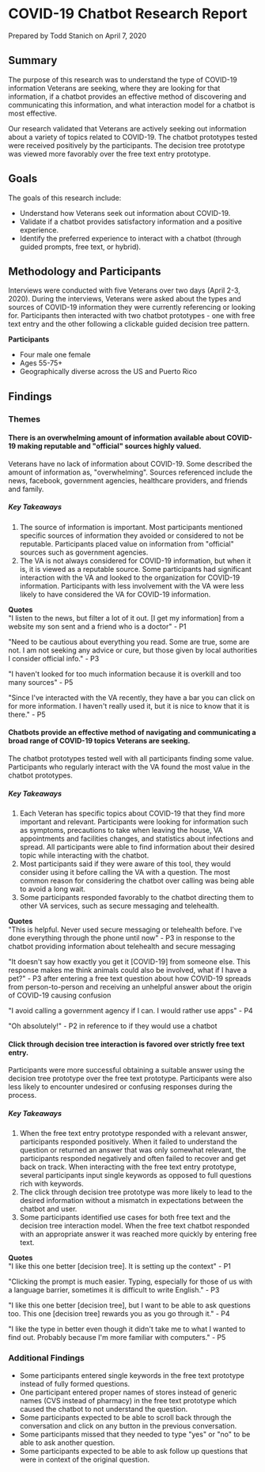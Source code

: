 # COVID-19 Chatbot Research Report

Prepared by Todd Stanich on April 7, 2020

## Summary
The purpose of this research was to understand the type of COVID-19 information Veterans are seeking, where they are looking for that information, if a chatbot provides an effective method of discovering and communicating this information, and what interaction model for a chatbot is most effective.

Our research validated that Veterans are actively seeking out information about a variety of topics related to COVID-19. The chatbot prototypes tested were received positively by the participants. The decision tree prototype was viewed more favorably over the free text entry prototype.

## Goals
The goals of this research include:  
- Understand how Veterans seek out information about COVID-19.
- Validate if a chatbot provides satisfactory information and a positive experience.
- Identify the preferred experience to interact with a chatbot (through guided prompts, free text, or hybrid).

## Methodology and Participants

Interviews were conducted with five Veterans over two days (April 2-3, 2020). During the interviews, Veterans were asked about the types and sources of COVID-19 information they were currently referencing or looking for. Participants then interacted with two chatbot prototypes - one with free text entry and the other following a clickable guided decision tree pattern.

**Participants**
- Four male one female
- Ages 55-75+
- Geographically diverse across the US and Puerto Rico

## Findings

### Themes

#### There is an overwhelming amount of information available about COVID-19 making reputable and "official" sources highly valued.
Veterans have no lack of information about COVID-19. Some described the amount of information as, "overwhelming". Sources referenced include the news, facebook, government agencies, healthcare providers, and friends and family.
##### Key Takeaways
1. The source of information is important. Most participants mentioned specific sources of information they avoided or considered to not be reputable. Participants placed value on information from "official" sources such as government agencies.
2. The VA is not always considered for COVID-19 information, but when it is, it is viewed as a reputable source. Some participants had significant interaction with the VA and looked to the organization for COVID-19 information. Participants with less involvement with the VA were less likely to have considered the VA for COVID-19 information.

**Quotes**  
"I listen to the news, but filter a lot of it out. [I get my information] from a website my son sent and a friend who is a doctor" - P1

"Need to be cautious about everything you read. Some are true, some are not. I am not seeking any advice or cure, but those given by local authorities I consider official info." - P3

"I haven't looked for too much information because it is overkill and too many sources" - P5

"Since I've interacted with the VA recently, they have a bar you can click on for more information. I haven't really used it, but it is nice to know that it is there." - P5


#### Chatbots provide an effective method of navigating and communicating a broad range of COVID-19 topics Veterans are seeking.

The chatbot prototypes tested well with all participants finding some value. Participants who regularly interact with the VA found the most value in the chatbot prototypes.

##### Key Takeaways
1. Each Veteran has specific topics about COVID-19 that they find more important and relevant. Participants were looking for information such as symptoms, precautions to take when leaving the house, VA appointments and facilities changes, and statistics about infections and spread. All participants were able to find information about their desired topic while interacting with the chatbot.
2. Most participants said if they were aware of this tool, they would consider using it before calling the VA with a question. The most common reason for considering the chatbot over calling was being able to avoid a long wait.
3. Some participants responded favorably to the chatbot directing them to other VA services, such as secure messaging and telehealth.

**Quotes**  
"This is helpful. Never used secure messaging or telehealth before. I've done everything through the phone until now" - P3 in response to the chatbot providing information about telehealth and secure messaging

"It doesn't say how exactly you get it [COVID-19] from someone else. This response makes me think animals could also be involved, what if I have a pet?" - P3 after entering a free text question about how COVID-19 spreads from person-to-person and receiving an unhelpful answer about the origin of COVID-19 causing confusion

"I avoid calling a government agency if I can. I would rather use apps" - P4

"Oh absolutely!" - P2 in reference to if they would use a chatbot


#### Click through decision tree interaction is favored over strictly free text entry.
Participants were more successful obtaining a suitable answer using the decision tree prototype over the free text prototype. Participants were also less likely to encounter undesired or confusing responses during the process.

##### Key Takeaways
1. When the free text entry prototype responded with a relevant answer, participants responded positively. When it failed to understand the question or returned an answer that was only somewhat relevant, the participants responded negatively and often failed to recover and get back on track. When interacting with the free text entry prototype, several participants input single keywords as opposed to full questions rich with keywords.
2. The click through decision tree prototype was more likely to lead to the desired information without a mismatch in expectations between the chatbot and user.
3. Some participants identified use cases for both free text and the decision tree interaction model. When the free text chatbot responded with an appropriate answer it was reached more quickly by entering free text.

**Quotes**  
"I like this one better [decision tree]. It is setting up the context" - P1

"Clicking the prompt is much easier. Typing, especially for those of us with a language barrier, sometimes it is difficult to write English." - P3

"I like this one better [decision tree], but I want to be able to ask questions too. This one [decision tree] rewards you as you go through it." - P4

"I like the type in better even though it didn't take me to what I wanted to find out. Probably because I'm more familiar with computers." - P5



### Additional Findings
- Some participants entered single keywords in the free text prototype instead of fully formed questions.
- One participant entered proper names of stores instead of generic names (CVS instead of pharmacy) in the free text prototype which caused the chatbot to not understand the question.
- Some participants expected to be able to scroll back through the conversation and click on any button in the previous conversation.
- Some participants missed that they needed to type "yes" or "no" to be able to ask another question.
- Some participants expected to be able to ask follow up questions that were in context of the original question.
